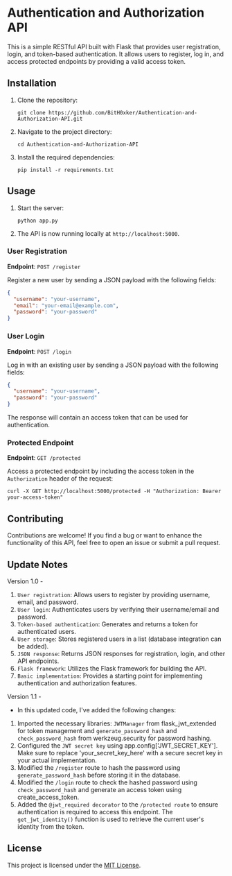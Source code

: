 # Authentication and Authorization API

This is a simple RESTful API built with Flask that provides user registration, login, and token-based authentication. It allows users to register, log in, and access protected endpoints by providing a valid access token.

## Installation

1. Clone the repository:

   ```shell
   git clone https://github.com/BitH0xker/Authentication-and-Authorization-API.git
   ```

2. Navigate to the project directory:

   ```shell
   cd Authentication-and-Authorization-API
   ```

3. Install the required dependencies:

   ```shell
   pip install -r requirements.txt
   ```

## Usage

1. Start the server:

   ```shell
   python app.py
   ```

2. The API is now running locally at `http://localhost:5000`.

### User Registration

**Endpoint**: `POST /register`

Register a new user by sending a JSON payload with the following fields:

```json
{
  "username": "your-username",
  "email": "your-email@example.com",
  "password": "your-password"
}
```

### User Login

**Endpoint**: `POST /login`

Log in with an existing user by sending a JSON payload with the following fields:

```json
{
  "username": "your-username",
  "password": "your-password"
}
```

The response will contain an access token that can be used for authentication.

### Protected Endpoint

**Endpoint**: `GET /protected`

Access a protected endpoint by including the access token in the `Authorization` header of the request:

```shell
curl -X GET http://localhost:5000/protected -H "Authorization: Bearer your-access-token"
```

## Contributing

Contributions are welcome! If you find a bug or want to enhance the functionality of this API, feel free to open an issue or submit a pull request.

## Update Notes

Version 1.0 - 
1. `User registration`: Allows users to register by providing username, email, and password.
2. `User login`: Authenticates users by verifying their username/email and password.
3. `Token-based authentication`: Generates and returns a token for authenticated users.
4. `User storage`: Stores registered users in a list (database integration can be added).
5. `JSON response`: Returns JSON responses for registration, login, and other API endpoints.
6. `Flask framework`: Utilizes the Flask framework for building the API.
7. `Basic implementation`: Provides a starting point for implementing authentication and authorization features.

Version 1.1 - 
- In this updated code, I've added the following changes:
1. Imported the necessary libraries: `JWTManager` from flask_jwt_extended for token management and `generate_password_hash` and `check_password_hash` from werkzeug.security for password hashing.
2. Configured the `JWT secret key` using app.config['JWT_SECRET_KEY']. Make sure to replace 'your_secret_key_here' with a secure secret key in your actual implementation.
3. Modified the `/register` route to hash the password using `generate_password_hash` before storing it in the database.
4. Modified the `/login` route to check the hashed password using `check_password_hash` and generate an access token using create_access_token.
5. Added the `@jwt_required decorator` to the `/protected route` to ensure authentication is required to access this endpoint. The `get_jwt_identity()` function is used to retrieve the current user's identity from the token.


## License

This project is licensed under the [MIT License](LICENSE).
